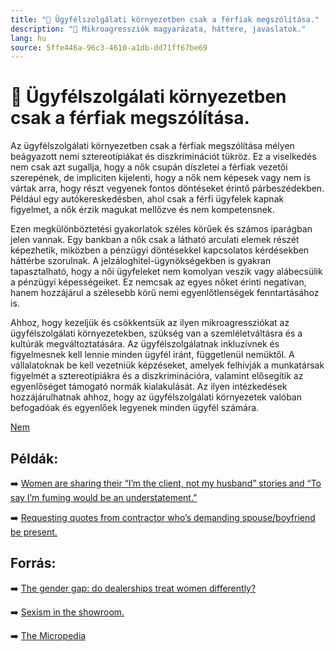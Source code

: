 ```yaml
---
title: "🚫 Ügyfélszolgálati környezetben csak a férfiak megszólítása."
description: "🚫 Mikroagressziók magyarázata, háttere, javaslatok."
lang: hu
source: 5ffe446a-96c3-4610-a1db-dd71ff67be69
---
```


<div class="wiki-content agression-title">

# 🚫 Ügyfélszolgálati környezetben csak a férfiak megszólítása.

Az ügyfélszolgálati környezetben csak a férfiak megszólítása mélyen beágyazott nemi sztereotípiákat és diszkriminációt tükröz. Ez a viselkedés nem csak azt sugallja, hogy a nők csupán díszletei a férfiak vezetői szerepének, de impliciten kijelenti, hogy a nők nem képesek vagy nem is vártak arra, hogy részt vegyenek fontos döntéseket érintő párbeszédekben. Például egy autókereskedésben, ahol csak a férfi ügyfelek kapnak figyelmet, a nők érzik magukat mellőzve és nem kompetensnek.

Ezen megkülönböztetési gyakorlatok széles körűek és számos iparágban jelen vannak. Egy bankban a nők csak a látható arculati elemek részét képezhetik, miközben a pénzügyi döntésekkel kapcsolatos kérdésekben háttérbe szorulnak. A jelzáloghitel-ügynökségekben is gyakran tapasztalható, hogy a női ügyfeleket nem komolyan veszik vagy alábecsülik a pénzügyi képességeiket. Ez nemcsak az egyes nőket érinti negatívan, hanem hozzájárul a szélesebb körű nemi egyenlőtlenségek fenntartásához is.

Ahhoz, hogy kezeljük és csökkentsük az ilyen mikroagressziókat az ügyfélszolgálati környezetekben, szükség van a szemléletváltásra és a kultúrák megváltoztatására. Az ügyfélszolgálatnak inkluzívnek és figyelmesnek kell lennie minden ügyfél iránt, függetlenül nemüktől. A vállalatoknak be kell vezetniük képzéseket, amelyek felhívják a munkatársak figyelmét a sztereotípiákra és a diszkriminációra, valamint elősegítik az egyenlőséget támogató normák kialakulását. Az ilyen intézkedések hozzájárulhatnak ahhoz, hogy az ügyfélszolgálati környezetek valóban befogadóak és egyenlőek legyenek minden ügyfél számára.

<div class="categories">

[Nem](/#/entry?id=nem)

</div>

## Példák:

➡️ [Women are sharing their “I’m the client, not my husband” stories and “To say I’m fuming would be an understatement.”](https://www.buzzfeed.com/victoriavouloumanos/women-share-being-ignored-by-men-for-men  )

➡️ [Requesting quotes from contractor who’s demanding spouse/boyfriend be present.](https://www.reddit.com/r/Feminism/comments/hop3gj/requesting_quotes_from_contractors_demanding_the/ )

## Forrás:

➡️ [The gender gap: do dealerships treat women differently?](https://www.edmunds.com/car-safety/the-gender-gap-do-dealerships-treat-women-differently.html )

➡️ [Sexism in the showroom.](https://www.washingtonpost.com/archive/business/1989/02/12/sexism-in-the-showroom/c8fe62e4-c610-4514-b5b6-6cf16c0dec31/)

➡️ [The Micropedia](https://www.themicropedia.org/)


</div>